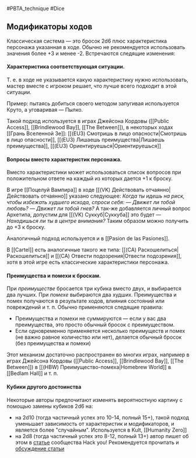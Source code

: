 #PBTA_technique #Dice 
## Модификаторы ходов
Классическая система — это бросок 2d6 плюс характеристика персонажа указанная в ходе. Обычно не рекомендуется использовать значения более +3 и менее -2.
Встречаются следящие изменения: 

#### Характеристика соответствующая ситуации. 
Т. е. в ходе не указывается какую характеристику нужно использовать, мастер вместе с игроком решает, что лучше всего подходит в этой ситуации. 

Пример: пытаясь добиться своего методом запугивая используется Круто, а уговаривая — Пылко.

Такой подход используется в играх Джейсона Кордовы ([[Public Access]], [[Brindlewood Bay]], [[The Between]]), в некоторых ходах [[Грань Вселенной 3e]]: [[(EU3) Смотришь в лицо опасности|Смотришь в лицо опасности]], [[(EU3) Лишаешь преимущества|Лишаешь преимущества]], [[(EU3) Ориентируешься|Ориентируешься]]

#### Вопросы вместо характеристик персонажа.
Вместо характеристики может использоваться список вопросов при положительном ответе на каждый из которых дается +1 к броску.

В игре [[Поцелуй Вампира]] в ходе [[(VK) Действовать отчаянно|Действовать отчаянно]] указано следующее: 
*Когда ты идешь на риск, чтобы избежать худшего исхода, спроси себя:*
*— Движет ли тобой любовь?*
*— Движет ли тобой гнев?*
А так-же добавляется личный вопрос Архетипа, допустим для [[(VK) Суккуб|Суккуба]] это будет
 *—Находишься ли ты в центре внимания?*
Таким образом можно получить до +3 к броску.

Аналогичный подход используется и в [[Pasion de las Pasiones]].

В [[Cartel]] есть аналогичные такого же типа: [[(CA) Раскошелиться|Раскошелиться]] и [[(CA) Отвести подозрения|Отвести подозрения]], хотя в этой игре есть классические характеристики персонажа.

#### Преимущества и помехи к броскам.
При *преимуществе* бросается три кубика вместо двух, и выбирается два лучших. При *помехе* выбираются два худших.
Преимущества и помех получаются в результате ходов, влияния состояний или повреждений и т. п. 
Обычно применяются следящие правила: 
- Преимущества и помехи не суммируются — если у вас два преимущества, это просто обычный бросок с преимуществом. 
- Если одновременно применяется несколько преимуществ и помех (не важно равное количество или нет), делается обычный бросок (без преимущества и помехи)

Этот механизм достаточно распространен во многих играх, например в играх Джейсона Кордовы ([[Public Access]], [[Brindlewood Bay]], [[The Between]]) в [[(HBW) Преимущество-помеха|Homebrew World]] в [[Bedlam Hall]] и т. п.

#### Кубики другого достоинства
Некоторые авторы предпочитают изменять вероятностную картину с помощью замены кубиков 2d6 на:
- на 2d10 (тогда частичный успех это 10-14, полный 15+), такой подход уменьшает зависимость от характеристик и модификаторов, и является более "случайным". Используется в Kult, [[Humanity Zero]]
- на 2d8 (тогда частичный успех это 8-12, полный 13+) автор пишет об этом в [статье](https://vk.com/@pbtahackyou-nastoyaschaya-problema-pbta-i-chto-s-nei-delat) сообщества Hack you! Рекомендуется прочитать и [обсуждение статьи](https://vk.com/wall-199596388_503)

